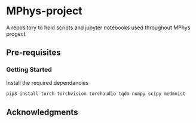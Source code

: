 # MPhys-project

A repository to hold scripts and jupyter notebooks used throughout MPhys progect

## Pre-requisites

### Getting Started

Install the required dependancies

~~~ bash
pip3 install torch torchvision torchaudio tqdm numpy scipy medmnist
~~~

## Acknowledgments
